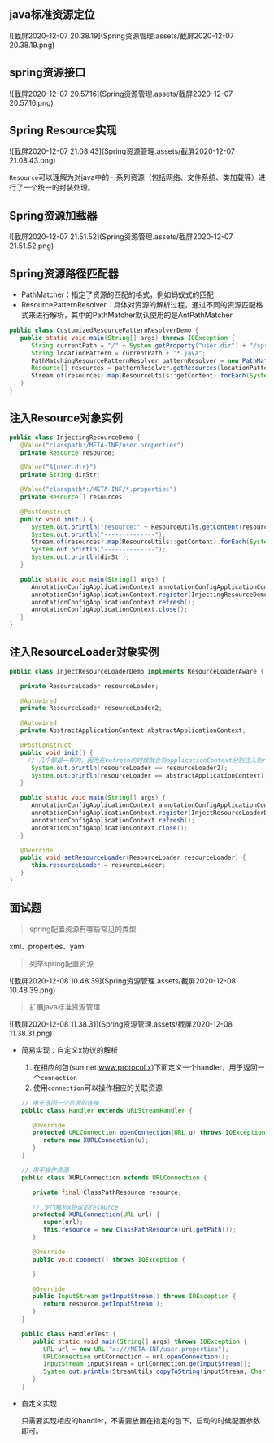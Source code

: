 ## java标准资源定位

![截屏2020-12-07 20.38.19](Spring资源管理.assets/截屏2020-12-07 20.38.19.png)

## spring资源接口

![截屏2020-12-07 20.57.16](Spring资源管理.assets/截屏2020-12-07 20.57.16.png)

## Spring Resource实现

![截屏2020-12-07 21.08.43](Spring资源管理.assets/截屏2020-12-07 21.08.43.png)

`Resource`可以理解为对java中的一系列资源（包括网络、文件系统、类加载等）进行了一个统一的封装处理。

## Spring资源加载器

![截屏2020-12-07 21.51.52](Spring资源管理.assets/截屏2020-12-07 21.51.52.png)

## Spring资源路径匹配器

- PathMatcher：指定了资源的匹配的格式，例如蚂蚁式的匹配
- ResourcePatternResolver：具体对资源的解析过程，通过不同的资源匹配格式来进行解析，其中的PathMatcher默认使用的是AntPathMatcher

```java
public class CustomizedResourcePatternResolverDemo {
   public static void main(String[] args) throws IOException {
      String currentPath = "/" + System.getProperty("user.dir") + "/spring-framework/bean-lifecycle/src/main/java/com/shen/bean/lifecycle/";
      String locationPattern = currentPath + "*.java";
      PathMatchingResourcePatternResolver patternResolver = new PathMatchingResourcePatternResolver(new FileSystemResourceLoader());
      Resource[] resources = patternResolver.getResources(locationPattern);
      Stream.of(resources).map(ResourceUtils::getContent).forEach(System.out::println);
   }
}
```

## 注入Resource对象实例

```java
public class InjectingResourceDemo {
   @Value("classpath:/META-INF/user.properties")
   private Resource resource;

   @Value("${user.dir}")
   private String dirStr;

   @Value("classpath*:/META-INF/*.properties")
   private Resource[] resources;

   @PostConstruct
   public void init() {
      System.out.println("resource:" + ResourceUtils.getContent(resource));
      System.out.println("--------------");
      Stream.of(resources).map(ResourceUtils::getContent).forEach(System.out::println);
      System.out.println("--------------");
      System.out.println(dirStr);
   }

   public static void main(String[] args) {
      AnnotationConfigApplicationContext annotationConfigApplicationContext = new AnnotationConfigApplicationContext();
      annotationConfigApplicationContext.register(InjectingResourceDemo.class);
      annotationConfigApplicationContext.refresh();
      annotationConfigApplicationContext.close();
   }
}
```

## 注入ResourceLoader对象实例

```java
public class InjectResourceLoaderDemo implements ResourceLoaderAware {

   private ResourceLoader resourceLoader;

   @Autowired
   private ResourceLoader resourceLoader2;

   @Autowired
   private AbstractApplicationContext abstractApplicationContext;

   @PostConstruct
   public void init() {
     // 几个都是一样的，因为在refresh的时候就会将applicationContext分别注入到resourceLoader和applicationContext中
      System.out.println(resourceLoader == resourceLoader2);
      System.out.println(resourceLoader == abstractApplicationContext);
   }

   public static void main(String[] args) {
      AnnotationConfigApplicationContext annotationConfigApplicationContext = new AnnotationConfigApplicationContext();
      annotationConfigApplicationContext.register(InjectResourceLoaderDemo.class);
      annotationConfigApplicationContext.refresh();
      annotationConfigApplicationContext.close();
   }

   @Override
   public void setResourceLoader(ResourceLoader resourceLoader) {
      this.resourceLoader = resourceLoader;
   }
}
```

## 面试题

> spring配置资源有哪些常见的类型

xml、properties、yaml

> 列举spring配置资源

![截屏2020-12-08 10.48.39](Spring资源管理.assets/截屏2020-12-08 10.48.39.png)

> 扩展java标准资源管理

![截屏2020-12-08 11.38.31](Spring资源管理.assets/截屏2020-12-08 11.38.31.png)

- 简易实现：自定义x协议的解析

  1. 在相应的包(sun.net.www.protocol.x)下面定义一个handler，用于返回一个`connection`
  2. 使用`connection`可以操作相应的关联资源

  ```java
  // 用于返回一个资源的连接
  public class Handler extends URLStreamHandler {
  
     @Override
     protected URLConnection openConnection(URL u) throws IOException {
        return new XURLConnection(u);
     }
  }
  ```

  ```java
  // 用于操作资源
  public class XURLConnection extends URLConnection {
  
     private final ClassPathResource resource;
  
     // 专门解析x协议的resource
     protected XURLConnection(URL url) {
        super(url);
        this.resource = new ClassPathResource(url.getPath());
     }
  
     @Override
     public void connect() throws IOException {
  
     }
  
     @Override
     public InputStream getInputStream() throws IOException {
        return resource.getInputStream();
     }
  }
  ```

  ```java
  public class HandlerTest {
     public static void main(String[] args) throws IOException {
        URL url = new URL("x:///META-INF/user.properties");
        URLConnection urlConnection = url.openConnection();
        InputStream inputStream = urlConnection.getInputStream();
        System.out.println(StreamUtils.copyToString(inputStream, Charset.forName("UTF-8")));
     }
  }
  ```

- 自定义实现

  只需要实现相应的handler，不需要放置在指定的包下，启动的时候配置参数即可。



























































